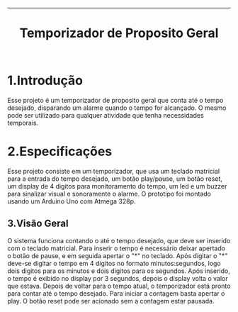 ﻿***
<h1 align="center" > Temporizador de Proposito Geral<br>
<br>

1.Introdução
==========

<p>Esse projeto é um temporizador de proposito geral que conta até o tempo desejado, disparando um alarme
quando o tempo for alcançado. O mesmo pode ser utilizado para qualquer atividade que tenha necessidades
temporais.<p/>

2.Especificações
==========

<p>Esse projeto consiste em um temporizador, que usa um teclado matricial para a entrada
do tempo desejado, um botão play/pause, um botão reset, um display de 4 digitos para monitoramento
do tempo, um led e um buzzer para sinalizar visual e sonoramente o alarme. O prototipo foi montado usando um
Arduino Uno com Atmega 328p.<p/>

3.Visão Geral
-----------

<p></p>
<p>O sistema funciona contando o até o tempo desejado, que deve ser inserido com o teclado matricial. 
Para inserir o tempo é necessário deixar apertado o botão de pause, e em seguida apertar o "*" no teclado.
Após digitar o "*" deve-se digitar o tempo em 4 digitos no formato minutos:segundos, logo dois digitos para
os minutos e dois digitos para os segundos. Após inserido, o tempo é exibido no display por 3 segundos, depois
o display volta o valor que estava. Depois de voltar para o tempo atual, o temporizador está pronto para contar
até o tempo desejado. Para iniciar a contagem basta apertar o play. O botão reset pode ser acionado sem a contagem estar pausada.
